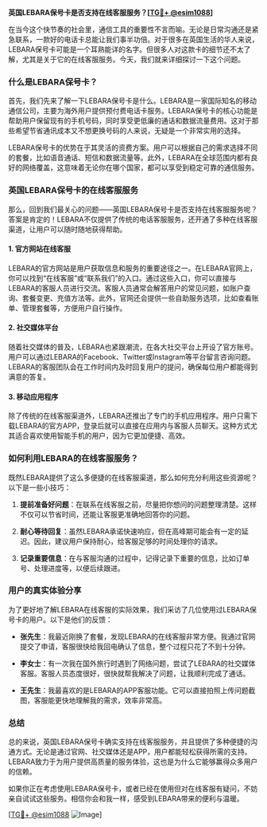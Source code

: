 **英国LEBARA保号卡是否支持在线客服服务？[[TG💪+ @esim1088](https://t.me/s/esim1088)]**

在当今这个快节奏的社会里，通信工具的重要性不言而喻。无论是日常沟通还是紧急联系，一款好的电话卡总能让我们事半功倍。对于很多在英国生活的华人来说，LEBARA保号卡可能是一个耳熟能详的名字。但很多人对这款卡的细节还不太了解，尤其是关于它的在线客服服务。今天，我们就来详细探讨一下这个问题。

### 什么是LEBARA保号卡？

首先，我们先来了解一下LEBARA保号卡是什么。LEBARA是一家国际知名的移动通信公司，主要为海外用户提供预付费电话卡服务。LEBARA保号卡的核心功能是帮助用户保留现有的手机号码，同时享受更低廉的通话和数据流量费用。这对于那些希望节省通讯成本又不想更换号码的人来说，无疑是一个非常实用的选择。

LEBARA保号卡的优势在于其灵活的资费方案。用户可以根据自己的需求选择不同的套餐，比如语音通话、短信和数据流量等。此外，LEBARA在全球范围内都有良好的网络覆盖，这意味着无论你在哪个国家，都可以享受到稳定可靠的通信服务。

### 英国LEBARA保号卡的在线客服服务

那么，回到我们最关心的问题——英国LEBARA保号卡是否支持在线客服服务呢？答案是肯定的！LEBARA不仅提供了传统的电话客服服务，还开通了多种在线客服渠道，让用户可以随时随地获得帮助。

#### 1. 官方网站在线客服

LEBARA的官方网站是用户获取信息和服务的重要途径之一。在LEBARA官网上，你可以找到“在线客服”或“联系我们”的入口。通过这些入口，你可以直接与LEBARA的客服人员进行交流。客服人员通常会解答用户的常见问题，如账户查询、套餐变更、充值方法等。此外，官网还会提供一些自助服务选项，比如查看账单、管理套餐等，方便用户自行操作。

#### 2. 社交媒体平台

随着社交媒体的普及，LEBARA也紧跟潮流，在各大社交平台上开设了官方账号。用户可以通过LEBARA的Facebook、Twitter或Instagram等平台留言咨询问题。LEBARA的客服团队会在工作时间内及时回复用户的提问，确保每位用户都能得到满意的答复。

#### 3. 移动应用程序

除了传统的在线客服渠道外，LEBARA还推出了专门的手机应用程序。用户只需下载LEBARA的官方APP，登录后就可以直接在应用内与客服人员聊天。这种方式尤其适合喜欢使用智能手机的用户，因为它更加便捷、高效。

### 如何利用LEBARA的在线客服服务？

既然LEBARA提供了这么多便捷的在线客服渠道，那么如何充分利用这些资源呢？以下是一些小技巧：

1. **提前准备好问题**：在联系在线客服之前，尽量把你想问的问题整理清楚。这样不仅可以节省时间，还能让客服更准确地回答你的问题。

2. **耐心等待回复**：虽然LEBARA承诺快速响应，但在高峰期可能会有一定的延迟。因此，建议用户保持耐心，给客服足够的时间处理你的请求。

3. **记录重要信息**：在与客服沟通的过程中，记得记录下重要的信息，比如订单号、处理进度等，以便后续跟进。

### 用户的真实体验分享

为了更好地了解LEBARA在线客服的实际效果，我们采访了几位使用过LEBARA保号卡的用户。以下是他们的反馈：

- **张先生**：我最近刚换了套餐，发现LEBARA的在线客服非常方便。我通过官网提交了申请，客服很快给我回电确认了信息，整个过程只花了不到十分钟。
  
- **李女士**：有一次我在国外旅行时遇到了网络问题，尝试了LEBARA的社交媒体客服。客服人员态度很好，很快就帮我解决了问题，让我顺利完成了通话。

- **王先生**：我最喜欢的是LEBARA的APP客服功能。它可以直接拍照上传问题截图，客服能更快地理解我的需求，效率非常高。

### 总结

总的来说，英国LEBARA保号卡确实支持在线客服服务，并且提供了多种便捷的沟通方式。无论是通过官网、社交媒体还是APP，用户都能轻松获得所需的支持。LEBARA致力于为用户提供高质量的服务体验，这也是为什么它能够赢得众多用户的信赖。

如果你正在考虑使用LEBARA保号卡，或者已经在使用但对在线客服有疑问，不妨亲自试试这些服务。相信你会和我一样，感受到LEBARA带来的便利与温暖。

[[TG💪+ @esim1088](https://t.me/s/esim1088) ![Image](https://i.postimg.cc/4NQfJmqS/Snipaste-2025-05-13-00-14-12.png)]
